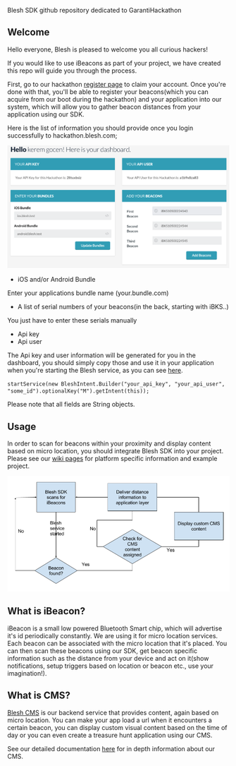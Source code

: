 Blesh SDK github repository dedicated to GarantiHackathon

## Welcome

Hello everyone, Blesh is pleased to welcome you all curious hackers!

If you would like to use iBeacons as part of your project, we have created this repo will guide you through the process.

First, go to our hackathon [register page](http://hackathon.blesh.com/) to claim your account. Once you're done with that, you'll be able to register your beacons(which you can acquire from our boot during the hackathon) and your application into our system, which will allow you to gather beacon distances from your application using our SDK.

Here is the list of information you should provide once you login successfully to hackathon.blesh.com;

![dashboard](img/hackathon_login.png)

- iOS and/or Android Bundle

Enter your applications bundle name (your.bundle.com)

- A list of serial numbers of your beacons(in the back, starting with iBKS..)

You just have to enter these serials manually

- Api key
- Api user

The Api key and user information will be generated for you in the dashboard, you should simply copy those and use it in your application when you're starting the Blesh service, as you can see [here](docs/howto_android.md).

```
startService(new BleshIntent.Builder("your_api_key", "your_api_user", "some_id").optionalKey("M").getIntent(this));
```

Please note that all fields are String objects.

## Usage

In order to scan for beacons within your proximity and display content based on micro location, you should integrate Blesh SDK into your project. Please see our [wiki pages](docs/howto.md) for platform specific information and example project.

![workflow](img/blesh_sdk_workflow.png)

## What is iBeacon?

iBeacon is a small low powered Bluetooth Smart chip, which will advertise it's id periodically constantly. We are using it for micro location services. Each beacon can be associated with the micro location that it's placed. You can then scan these beacons using our SDK, get beacon specific information such as the distance from your device and act on it(show notifications, setup triggers based on location or beacon etc., use your imagination!).

## What is CMS?

[Blesh CMS](http://beacon.do/) is our backend service that provides content, again based on micro location. You can make your app load a url when it encounters a certain beacon, you can display custom visual content based on the time of day or you can even create a treasure hunt application using our CMS.

See our detailed documentation [here](docs/BleshCMS_intro_eng.pdf) for in depth information about our CMS.

